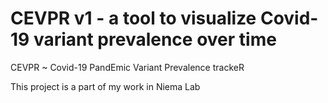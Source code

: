 # CEVPR v1 - a tool to visualize Covid-19 variant prevalence over time 
CEVPR ~ Covid-19 PandEmic Variant Prevalence trackeR

This project is a part of my work in Niema Lab 
